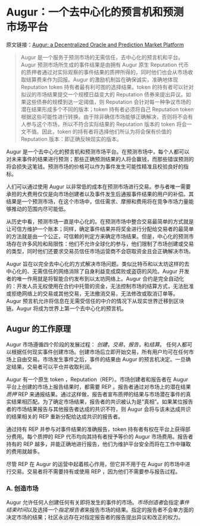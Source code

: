 # Augur：一个去中心化的预言机和预测市场平台

原文链接：[Augur: a Decentralized Oracle and Prediction Market Platform](https://www.overleaf.com/read/wchttdcjvjjq)

> Augur 是一个服务于预测市场的无需信任，去中心化的预言机和平台。Augur 预测市场所生成的事件结果是由拥有 Augur 原生 Reputation 代币的质押者通过对实际观察的事件结果的质押所得的，同时他们也会从市场收取结算费来作为回报。Augur 的激励机制旨在确保诚实，准确地体现 Reputation token 持有者最有利可图的选择结果。token 的持有者可以针对拟议的市场结果提交一个规模日益变大的 Reputation 债券来提出异议。如果这些债券的规模到达一定阈值，则 Reputation 会针对每一种争议市场的潜在结果形成多个不同的版本；token 持有者必须将自己 Reputation token 根据这些可能性进行转换。由于除非确信市场能够正确解决，否则将不会有人参与这个市场，所以不符合实际结果的 Reputation 版本的 token 将会一文不值。因此，token 的持有者将选择他们所认为将会保有价值的 Reputation 版本：即正确反映现实的版本。

Augur 是一个去中心化的预言机和预测市场平台。在预测市场中，每个人都可以对未来事件的结果进行预测；那些正确预测结果的人将会赢钱，而那些错误预测的将会损失这笔钱。预测市场的价格可以作为事件发生可能性精准且校验良好的指标。

人们可以通过使用 Augur 以非常低的成本在预测市场进行交易。参与者唯一需要承担的大费用仅仅是向市场创建者以及事件发生后通报事件结果的用户的补偿。其结果是一个预测市场，在这个市场中，信任需求、摩擦和费用将在竞争市场力量能够推动的范围内尽可能低。

从历史中看，预测市场一直是中心化的。在预测市场中整合交易最简单的方式就是让可信方维护一个账本；同样，确定事件结果并将奖金进行分配给交易者的最简单的方法就是由一个公正，可信赖的判定方来确定市场结果。但是，中心化的预测市场存在许多风险和局限性：他们不允许全球化的参与，他们限制了市场创建或交易的类型，同时他们还要求交易员信任市场运营商不会窃取资金且会正确解决市场。

Augur 旨在以完全去中心化的方式解决市场问题。类似比特币和以太坊这样的去中心化的、无需信任的网络消除了自身利益变成腐败或盗窃的风险。Augur 开发者的唯一作用就是将智能合约发布到以太坊网络上。Augur 合约是完全自动化的：开发人员无权使用在合约中托管的资金，无法控制市场的结算方式，无法批准或拒绝网络上的交易或其他交易，无法撤消交易，无法修改或取消订单等。 Augur 预言机允许将信息在无需受信任的中介的情况下从现实世界迁移到区块链。Augur 将成为世界上第一个去中心化的预言机。

## Augur 的工作原理

Augur 市场遵循四个阶段的发展过程： *创建*，*交易*，*报告*，和*结算*。 任何人都可以根据任何现实事件创建市场。创建市场后立即开始交易，所有用户均可在任何市场上自由交易。市场发生事件之后，事件的结果由 Augur 的预言机决定。一旦确定结果，交易者可以平仓并收取利润。 

Augur 有一个原生 token ，Reputation（REP）。市场创建者和报告者在 Augur 平台上创建的市场上报告结果时，都需要 REP 。报告者通过对市场上的潜在结果 *质押* REP 来通报结果。通过这样做，报告者宣布质押的结果与市场潜在事件的真实结果相匹配。为了确定市场结果，报告者的共识被认为是“真相”。如果某位报告者的市场结果报告与其他报告者达成的共识不符，则 Augur 会将与该未达成共识的结果相关的 REP 重新分配给达成共识的报告者。 

通过持有 REP 并参与对事件结果的准确报告，token 持有者有权在平台上获得部分费用。每个质押的 REP 代币均向其持有者授予等价的 Augur 市场费用。报告者持有的 REP 越多，并能正确地进行报告，他们为维护平台安全而将在工作中赚取的费用就越多。 

尽管 REP 在 Augur 的运营中起着核心作用，但它并不用于在 Augur 的市场中进行交易。交易者将不需要持有或使用 REP ，因为他们不需要参与报告过程。

### A. 创造市场

Augur 允许任何人创建任何有关即将发生的事件的市场。*市场创造者*会指定*事件结束时间*以及选择一个*指定报告者*来报告市场的结果。指定的报告者不会单方面的决定市场的结果；社区永远存在对指定报告者的报告提出异议和改正的权力。

